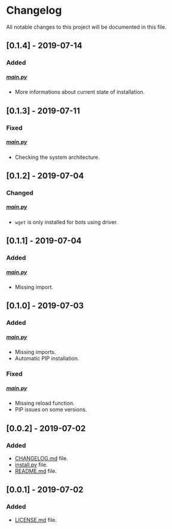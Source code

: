 # Changelog

All notable changes to this project will be documented in this file.

## [0.1.4] - 2019-07-14

### Added

##### [main.py](main.py)

- More informations about current state of installation.

## [0.1.3] - 2019-07-11

### Fixed

##### [main.py](main.py)

- Checking the system architecture.

## [0.1.2] - 2019-07-04

### Changed

##### [main.py](main.py)

- `wget` is only installed for bots using driver.

## [0.1.1] - 2019-07-04

### Added

##### [main.py](main.py)

- Missing import.

## [0.1.0] - 2019-07-03

### Added

##### [main.py](main.py)

- Missing imports.
- Automatic PIP installation.

### Fixed

##### [main.py](main.py)

- Missing reload function.
- PIP issues on some versions.

## [0.0.2] - 2019-07-02

### Added

- [CHANGELOG.md](CHANGELOG.md) file.
- [install.py](install.py) file.
- [README.md](README.md) file.

## [0.0.1] - 2019-07-02

### Added

- [LICENSE.md](LICENSE.md) file.
